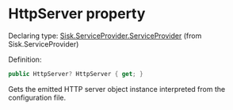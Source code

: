 <!--

Copyrights 2023 Sisk Framework - CypherPotato
Published under MIT license

!!! DO NOT EDIT THIS FILE !!!
This file was generated by a tool in the Sisk package. To edit the information in this documentation,
edit the XML documentation present in the Sisk source code.

-->


# HttpServer property

Declaring type: [Sisk.ServiceProvider.ServiceProvider](/spec/Sisk.ServiceProvider.ServiceProvider.md) (from Sisk.ServiceProvider)


Definition:

```cs
public HttpServer? HttpServer { get; }
```

Gets the emitted HTTP server object instance interpreted from the configuration file.

